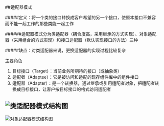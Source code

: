 ##适配器模式

#####定义：将一个类的接口转换成客户希望的另一个接口，使原本接口不兼容而不能一起工作的那些类能一起工作

######适配器模式分为类适配器（耦合度高，采用继承的方式实现）、对象适配器（采用组合的方式实现）和接口适配器（默认实现接口的方法）三种

#####缺点：对类适配器来说，更换适配器的实现过程比较复杂

主要角色
1. 目标接口（Target）：当前业务所期待的接口（或抽象类）
2. 适配者（Adaptee）：它是被访问和适配的现存组件库中的组件接口
3. 适配器（Adapter）：是一个转换器，通过继承或引用适配者对象，把适配者转换成目标接口，让客户按目标接口的格式访问适配者

![类适配器模式结构图](http://c.biancheng.net/uploads/allimg/181115/3-1Q1151045351c.gif "类适配器模式结构图")
--
![对象适配器模式结构图](http://c.biancheng.net/uploads/allimg/181115/3-1Q1151046105A.gif "对象适配器模式结构图")